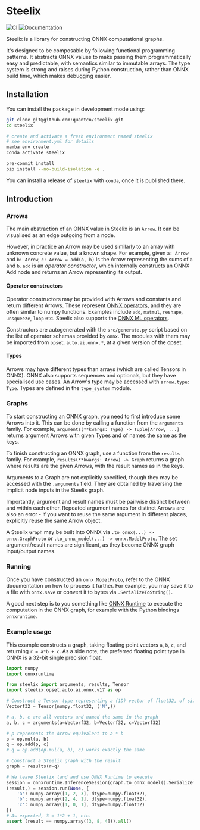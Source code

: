 # Steelix

[![CI](https://github.com/Quantco/steelix/actions/workflows/ci.yml/badge.svg)](https://github.com/Quantco/steelix/actions/workflows/ci.yml)
[![Documentation](https://img.shields.io/badge/docs-latest-success?style=plastic)](https://docs.dev.quantco.cloud/qc-github-artifacts/Quantco/steelix/latest/index.html)

Steelix is a library for constructing ONNX computational graphs.

It's designed to be composable by following functional programming patterns. It abstracts ONNX values to make passing them programmatically easy and predictable, with semantics similar to immutable arrays. The type system is strong and raises during Python construction, rather than ONNX build time, which makes debugging easier.

## Installation

You can install the package in development mode using:

```bash
git clone git@github.com:quantco/steelix.git
cd steelix

# create and activate a fresh environment named steelix
# see environment.yml for details
mamba env create
conda activate steelix

pre-commit install
pip install --no-build-isolation -e .
```

You can install a release of `steelix` with `conda`, once it is published there.

## Introduction

### Arrows

The main abstraction of an ONNX value in Steelix is an `Arrow`. It can be visualised as an edge outgoing from a node.

However, in practice an Arrow may be used similarly to an array with unknown concrete value, but a known shape. For example, given `a: Arrow` and `b: Arrow`, `c: Arrow = add(a, b)` is the Arrow representing the sums of `a` and `b`. `add` is an _operator constructor_, which internally constructs an ONNX Add node and returns an Arrow representing its output.

#### Operator constructors

Operator constructors may be provided with Arrows and constants and return different Arrows. These represent
[ONNX operators](https://github.com/onnx/onnx/blob/main/docs/Operators.md), and they are often similar to numpy functions. Examples include `add`, `matmul`, `reshape`, `unsqueeze`, `loop` etc. Steelix also supports the [ONNX ML operators](https://github.com/onnx/onnx/blob/main/docs/Operators-ml.md).

Constructors are autogenerated with the `src/generate.py` script based on the list of operator schemas provided by `onnx`. The modules with them may be imported from `opset.auto.ai.onnx.*`, at a given version of the opset.

#### Types

Arrows may have different types than arrays (which are called Tensors in ONNX). ONNX also supports sequences and optionals, but they have specialised use cases. An Arrow's type may be accessed with `arrow.type: Type`. Types are defined in the `type_system` module.

### Graphs

To start constructing an ONNX graph, you need to first introduce some Arrows into it. This can be done by calling a function from the `arguments` family. For example, `arguments(**kwargs: Type) -> Tuple[Arrow, ...]` returns argument Arrows with given Types and of names the same as the keys.

To finish constructing an ONNX graph, use a function from the `results` family. For example, `results(**kwargs: Arrow) -> Graph` returns a graph where results are the given Arrows, with the result names as in the keys.

Arguments to a Graph are not explicitly specified, though they may be accessed with the `.arguments` field. They are obtained by traversing the implicit node inputs in the Steelix graph.

Importantly, argument and result names must be pairwise distinct between and within each other. Repeated argument names for distinct Arrows are also an error - if you want to reuse the same argument in different places, explicitly reuse the same Arrow object.

A Steelix `Graph` may be built into ONNX via `.to_onnx(...) -> onnx.GraphProto` or `.to_onnx_model(...) -> onnx.ModelProto`. The set argument/result names are significant, as they become ONNX graph input/output names.

### Running

Once you have constructed an `onnx.ModelProto`, refer to the ONNX documentation on how to process it further. For example, you may save it to a file with `onnx.save` or convert it to bytes via `.SerializeToString()`.

A good next step is to you something like [ONNX Runtime](https://onnxruntime.ai) to execute the computation in the ONNX graph, for example with the Python bindings `onnxruntime`.

### Example usage

This example constructs a graph, taking floating point vectors `a`, `b`, `c`, and returning `r = a*b + c`. As a side note, the preferred floating point type in ONNX is a 32-bit single precision float.

```py
import numpy
import onnxruntime

from steelix import arguments, results, Tensor
import steelix.opset.auto.ai.onnx.v17 as op

# Construct a Tensor type representing a (1D) vector of float32, of size N.
Vectorf32 = Tensor(numpy.float32, ('N',))

# a, b, c are all vectors and named the same in the graph
a, b, c = arguments(a=Vectorf32, b=Vectorf32, c=Vectorf32)

# p represents the Arrow equivalent to a * b
p = op.mul(a, b)
q = op.add(p, c)
# q = op.add(op.mul(a, b), c) works exactly the same

# Construct a Steelix graph with the result
graph = results(r=q)

# We leave Steelix land and use ONNX Runtime to execute
session = onnxruntime.InferenceSession(graph.to_onnx_model().SerializeToString())
(result,) = session.run(None, {
    'a': numpy.array([1, 2, 3], dtype=numpy.float32),
    'b': numpy.array([2, 4, 1], dtype=numpy.float32),
    'c': numpy.array([1, 0, 1], dtype=numpy.float32)
})
# As expected, 3 = 1*2 + 1, etc.
assert (result == numpy.array([3, 8, 4])).all()
```
